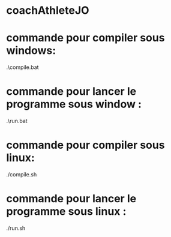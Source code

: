 # coachAthleteJO

# commande pour compiler sous windows:
.\compile.bat

# commande pour lancer le programme sous window :
.\run.bat

# commande pour compiler sous linux:
./compile.sh

# commande pour lancer le programme sous linux :
./run.sh


